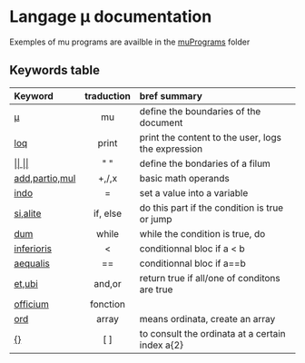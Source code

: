 # Langage µ documentation
Exemples of mu programs are availble in the [muPrograms](../muPrograms) folder

## Keywords table
| Keyword       |traduction|bref summary                                 |  
|:-------------|:--------:|:----------------------------------------------|  
|[µ](./mu.md)   |mu        |define the boundaries of the document             |  
|[loq](./loq.md)|print     |print the content to the user, logs the expression|
|[\|\| \|\|](./filum.md)|" "       |define the bondaries of a filum                   |
|[add,partio,mul](./math.md) |+,/,x     |basic math operands                                    |  
|[indo](./indo.md)           |=         |set a value into a variable                       |
|[si,alite](./conditions.md) |if, else        |do this part if the condition is true or jump             |
|[dum](./dum.md)            |while     |while the condition is true, do                  |
|[inferioris](./tests.md#inferioris)     |<         |conditionnal bloc if a < b                        |
|[aequalis](./tests.md#aequalis)       |==        |conditionnal bloc if a==b                         |
|[et,ubi](./tests.md#conjectives)         |and,or    |return true if all/one of conditons are true      |
|[officium](./officium.md)       |fonction  |                                                  |
|[ord](./ordinata.md)            |array     |means ordinata, create an array                   |
|[{}](./ordinata.md#consult)             |[ ]       |to consult the ordinata at a certain index a{2}   |

